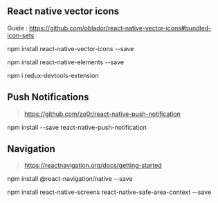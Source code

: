 ## React native vector icons

Guide : https://github.com/oblador/react-native-vector-icons#bundled-icon-sets

npm install react-native-vector-icons --save

npm install react-native-elements --save


npm i redux-devtools-extension

## Push Notifications

> https://github.com/zo0r/react-native-push-notification

npm install --save react-native-push-notification

## Navigation

> https://reactnavigation.org/docs/getting-started

npm install @react-navigation/native --save

npm install react-native-screens react-native-safe-area-context --save


